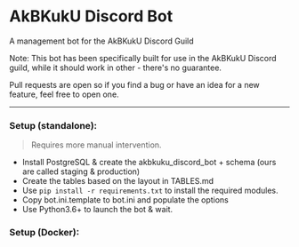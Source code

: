 # AkBKukU Discord Bot

A management bot for the AkBKukU Discord Guild

Note: This bot has been specifically built for use in the AkBKukU Discord guild, while it should work in other - there's no guarantee.

Pull requests are open so if you find a bug or have an idea for a new feature, feel free to open one.

---- 

### Setup (standalone):

> Requires more manual intervention.

- Install PostgreSQL & create the akbkuku_discord_bot + schema (ours are called staging & production)
- Create the tables based on the layout in TABLES.md
- Use `pip install -r requirements.txt` to install the required modules.
- Copy bot.ini.template to bot.ini and populate the options
- Use Python3.6+ to launch the bot & wait.

### Setup (Docker):
